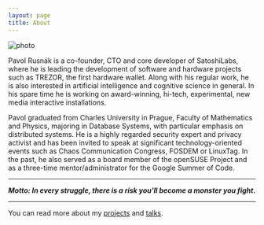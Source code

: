 ```yaml
---
layout: page
title: About
---
```


![photo](/assets/photo_noc.jpg)


Pavol Rusnák is a co-founder, CTO and core developer of SatoshiLabs, where he
is leading the development of software and hardware projects such as TREZOR,
the first hardware wallet. Along with his regular work, he is also interested
in artificial intelligence and cognitive science in general. In his spare time
he is working on award-winning, hi-tech, experimental, new media interactive
installations.

Pavol graduated from Charles University in Prague, Faculty of Mathematics and
Physics, majoring in Database Systems, with particular emphasis on distributed
systems. He is a highly regarded security expert and privacy activist and has
been invited to speak at significant technology-oriented events such as Chaos
Communication Congress, FOSDEM or LinuxTag. In the past, he also served as a
board member of the openSUSE Project and as a three-time mentor/administrator
for the Google Summer of Code.

----

***Motto: In every struggle, there is a risk you'll become a monster you fight.***

----

You can read more about my [projects](/projects) and [talks](/talks).

